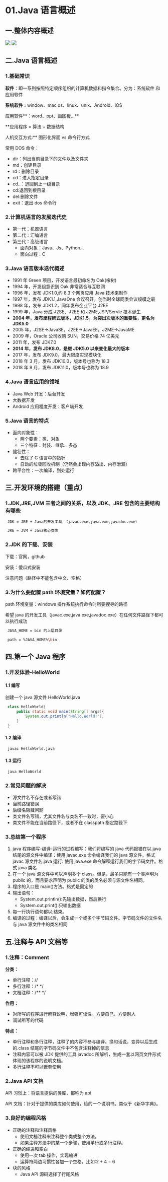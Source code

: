 # 01.Java 语言概述

## 一.整体内容概述

![](asserts/1.png)
![](asserts/2.png)

## 二.Java 语言概述

### 1.基础常识

**软件**：即一系列按照特定顺序组织的计算机数据和指令集合。分为：系统软件 和 应用软件

**系统软件**：window、mac os、linux、unix、Android、iOS

应用软件**：word、ppt、画图板...**

\*\*应用程序 = 算法 + 数据结构

人机交互方式:\*\* 图形化界面 vs 命令行方式

常用 DOS 命令：

- dir：列出当前目录下的文件以及文件夹
- md：创建目录
- rd：删除目录
- cd：进入指定目录
- cd..：退回到上一级目录
- cd\:退回到根目录
- del:删除文件
- exit：退出 dos 命令行

### 2.计算机语言的发展迭代史

- 第一代：机器语言
- 第二代：汇编语言
- 第三代：高级语言
  - 面向对象：Java、Js、Python...
  - 面向过程：C

### 3.Java 语言版本迭代概述

- 1991 年 Green 项目，开发语言最初命名为 Oak(橡树)
- 1994 年，开发组意识到 Oak 非常适合与互联网
- 1996 年，发布 JDK1.0,约 8.3 个网页应用 Java 技术来制作
- 1997 年，发布 JDK1.1,JavaOne 会议召开，创当时全球同类会议规模之最
- 1998 年，发布 JDK1.2，同年发布企业平台 J2EE
- 1999 年，Java 分成 J2SE、J2EE 和 J2ME,JSP/Servle 技术诞生
- **2004 年，发布里程碑式版本，JDK1.5，为突出次版本的重要性，更名为 JDK5.0**
- 2005 年，J2SE->JavaSE，J2EE->JavaEE，J2ME->JavaME
- 2009 年，Oracle 公司收购 SUN，交易价格 74 亿美元
- 2011 年，发布 JDK7.0
- **2014 年，发布 JDK8.0，是继 JDK5.0 以来变化最大的版本**
- 2017 年，发布 JDK9.0，最大限度实现模块化
- 2018 年 3 月，发布 JDK10.0，版本号也称为 18.3
- 2018 年 9 月，发布 JDK11.0，版本号也称为 18.9

### 4.Java 语言应用的领域

- Java Web 开发：后台开发
- 大数据开发
- Android 应用程度开发：客户端开发

### 5.Java 语言的特点

- 面向对象性：
  - 两个要素：类、对象
  - 三个特征：封装、继承、多态
- 健壮性：
  - 去除了 C 语言中的指针
  - 自动的垃圾回收机制（仍然会出现内存溢出、内存泄漏）
- 跨平台性：一次编译，到处运行

## 三.开发环境的搭建（重点）

### 1.JDK,JRE,JVM 三者之间的关系，以及 JDK、JRE 包含的主要结构有哪些

```bash
 JDK = JRE + Java的开发工具 （javac.exe,java.exe,javadoc.exe）

 JRE = JVM + Java核心类库
```

### 2.JDK 的下载、安装

下载：官网，github

安装：傻瓜式安装

注意问题（路径中不能包含中文、空格）

### 3.为什么要配置 path 环境变量？如何配置？

path 环境变量：windows 操作系统执行命令时所要搜寻的路径

希望 java 的开发工具（javac.exe,java.exe,javadoc.exe）在任何文件路径下都可以执行成功

```bash
 JAVA_HOME = bin 的上层目录

 path = %JAVA_HOME%\bin
```

## 四.第一个 Java 程序

### 1.开发体验-HelloWorld

#### 1.1 编写

创建一个 java 源文件 HelloWorld.java

```java
 class HelloWorld{
     public static void main(String[] args){
         System.out.println("Hello,World!");
     }
 }
```

#### 1.2 编译

```bash
 javac HelloWorld.java
```

#### 1.3 运行

```bash
 java HelloWorld
```

### 2.常见问题的解决

- 源文件名不存在或者写错
- 当前路径错误
- 后缀名隐藏问题
- 类文件名写错，尤其文件名与类名不一致时，要小心
- 类文件不能在当前路径下，或者不在 classpath 指定路径下

### 3.总结第一个程序

1. java 程序编写-编译-运行的过程编写：我们将编写的 java 代码报错在以.java 结尾的源文件中编译：使用 javac.exe 命令编译我们的 java 源文件。格式 javac 源文件名.java 运行: 使用 java.exe 命令解释运行我们的字节码文件。格式 java 类名
2. 在一个 java 源文件中可以声明多个 class。但是，最多只能有一个类声明为 public 的，而且要求声明为 public 的类的类名必须与源文件名相同。
3. 程序的入口是 main()方法。格式是固定的
4. 输出语句：
   - System.out.println():先输出数据，然后换行
   - System.out.print():只输出数据
5. 每一行执行语句都以;结束。
6. 编译的过程：编译以后，会生成一个或多个字节码文件。字节码文件的文件名与 java 源文件中的类名相同

## 五.注释与 API 文档等

### 1.注释：Comment

**分类：**

- 单行注释：//
- 多行注释：/\* \*/
- 文档注释：/\*\* \*/

**作用：**

- 对所写的程序进行解释说明，增强可读性。方便自己，方便别人
- 调试所写的代码

**特点：**

- 单行注释和多行注释，注释了的内容不参与编译。换句话说，变异以后生成的.class 结尾的字节码文件中不包含注释掉的信息
- 注释内容可以被 JDK 提供的工具 javadoc 所解析，生成一套以网页文件形式体现的该程序的说明文档。
- 多行注释不可以嵌套使用

### 2.Java API 文档

API 习惯上：将语言提供的类库，都称为 api

API 文档：针对于提供的类库如何使用，给的一个说明书。类似于《新华字典》。

### 3.良好的编程风格

- 正确的注释和注释风格
  - 使用文档注释来注释整个类或整个方法。
  - 如果注释方法中的某一个步骤，使用单行或多行注释。
- 正确的缩进和空白
  - 使用一次 tab 操作，实现缩进
  - 运算符两边习惯性各加一个空格。比如:2 + 4 = 6
- 块的风格
  - Java API 源码选择了行尾风格
 
 